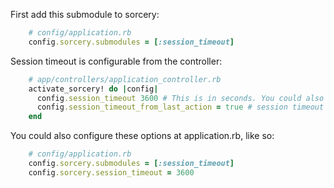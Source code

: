 First add this submodule to sorcery:
```ruby
    # config/application.rb
    config.sorcery.submodules = [:session_timeout]
```
Session timeout is configurable from the controller:
```ruby
    # app/controllers/application_controller.rb
    activate_sorcery! do |config|
      config.session_timeout 3600 # This is in seconds. You could also write 1.hour
      config.session_timeout_from_last_action = true # session timeout is calculated from the last valid activity. By default this is false.
    end
```

You could also configure these options at application.rb, like so:
```ruby
    # config/application.rb
    config.sorcery.submodules = [:session_timeout]
    config.sorcery.session_timeout = 3600
```
